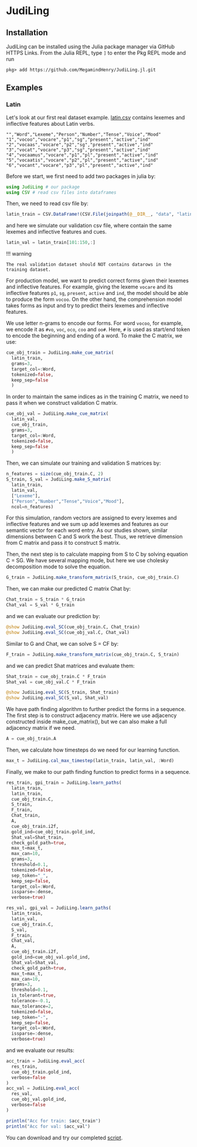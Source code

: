 # JudiLing

## Installation

JudiLing can be installed using the Julia package manager via GitHub HTTPS
Links.
From the Julia REPL, type `]` to enter the Pkg REPL mode and run

```
pkg> add https://github.com/MegamindHenry/JudiLing.jl.git
```

## Examples
### Latin
Let's look at our first real dataset example. [latin.csv](https://github.com/MegamindHenry/JudiLing.jl/blob/master/examples/data/latin.csv) contains lexemes and inflective features about Latin verbs.
```
"","Word","Lexeme","Person","Number","Tense","Voice","Mood"
"1","vocoo","vocare","p1","sg","present","active","ind"
"2","vocaas","vocare","p2","sg","present","active","ind"
"3","vocat","vocare","p3","sg","present","active","ind"
"4","vocaamus","vocare","p1","pl","present","active","ind"
"5","vocaatis","vocare","p2","pl","present","active","ind"
"6","vocant","vocare","p3","pl","present","active","ind"
```
Before we start, we first need to add two packages in julia by:

```julia
using JudiLing # our package
using CSV # read csv files into dataframes
```

Then, we need to read csv file by:

```julia
latin_train = CSV.DataFrame!(CSV.File(joinpath(@__DIR__, "data", "latin.csv")))
```

and here we simulate our validation csv file, where contain the same lexemes and inflective features and cues.

```julia
latin_val = latin_train[101:150,:]
```

!!! warning

    The real validation dataset should NOT contains datarows in the training dataset.

For production model, we want to predict correct forms given their lexemes and inflective features. For example, giving the lexeme `vocare` and its inflective features `p1`, `sg`, `present`, `active` and `ind`, the model should be able to produce the form `vocoo`. On the other hand, the comprehension model takes forms as input and try to predict theirs lexemes and inflective features.

We use letter n-grams to encode our forms. For word `vocoo`, for example, we encode it as `#vo`, `voc`, `oco`, `coo` and `oo#`. Here, `#` is used as start/end token to encode the beginning and ending of a word. To make the C matrix, we use:

```julia
cue_obj_train = JudiLing.make_cue_matrix(
  latin_train,
  grams=3,
  target_col=:Word,
  tokenized=false,
  keep_sep=false
  )
```

In order to maintain the same indices as in the training C matrix, we need to pass it when we construct validation C matrix.

```julia
cue_obj_val = JudiLing.make_cue_matrix(
  latin_val,
  cue_obj_train,
  grams=3,
  target_col=:Word,
  tokenized=false,
  keep_sep=false
  )
```

Then, we can simulate our training and validation S matrices by:
```julia
n_features = size(cue_obj_train.C, 2)
S_train, S_val = JudiLing.make_S_matrix(
  latin_train,
  latin_val,
  ["Lexeme"],
  ["Person","Number","Tense","Voice","Mood"],
  ncol=n_features)
```
For this simulation, random vectors are assigned to every lexemes and inflective features and we sum up add lexemes and features as our semantic vector for each word entry. As our studies shown, similar dimensions between C and S work the best. Thus, we retrieve dimension from C matrix and pass it to construct S matrix.

Then, the next step is to calculate mapping from S to C by solving equation C = SG. We have several mapping mode, but here we use cholesky decomposition mode to solve the equation.

```julia
G_train = JudiLing.make_transform_matrix(S_train, cue_obj_train.C)
```

Then, we can make our predicted C matrix Chat by:
```julia
Chat_train = S_train * G_train
Chat_val = S_val * G_train
```

and we can evaluate our prediction by:
```julia
@show JudiLing.eval_SC(cue_obj_train.C, Chat_train)
@show JudiLing.eval_SC(cue_obj_val.C, Chat_val)
```

Similar to G and Chat, we can solve S = CF by:
```julia
F_train = JudiLing.make_transform_matrix(cue_obj_train.C, S_train)
```
and we can predict Shat matrices and evaluate them:
```julia
Shat_train = cue_obj_train.C * F_train
Shat_val = cue_obj_val.C * F_train

@show JudiLing.eval_SC(S_train, Shat_train)
@show JudiLing.eval_SC(S_val, Shat_val)
```

We have path finding algorithm to further predict the forms in a sequence. The first step is to construct adjacency matrix. Here we use adjacency constructed inside make_cue_matrix(), but we can also make a full adjacency matrix if we need.
```julia
A = cue_obj_train.A
```

Then, we calculate how timesteps do we need for our learning function.
```julia
max_t = JudiLing.cal_max_timestep(latin_train, latin_val, :Word)
```

Finally, we make to our path finding function to predict forms in a sequence.
```julia
res_train, gpi_train = JudiLing.learn_paths(
  latin_train,
  latin_train,
  cue_obj_train.C,
  S_train,
  F_train,
  Chat_train,
  A,
  cue_obj_train.i2f,
  gold_ind=cue_obj_train.gold_ind,
  Shat_val=Shat_train,
  check_gold_path=true,
  max_t=max_t,
  max_can=10,
  grams=3,
  threshold=0.1,
  tokenized=false,
  sep_token="_",
  keep_sep=false,
  target_col=:Word,
  issparse=:dense,
  verbose=true)

res_val, gpi_val = JudiLing.learn_paths(
  latin_train,
  latin_val,
  cue_obj_train.C,
  S_val,
  F_train,
  Chat_val,
  A,
  cue_obj_train.i2f,
  gold_ind=cue_obj_val.gold_ind,
  Shat_val=Shat_val,
  check_gold_path=true,
  max_t=max_t,
  max_can=10,
  grams=3,
  threshold=0.1,
  is_tolerant=true,
  tolerance=-0.1,
  max_tolerance=2,
  tokenized=false,
  sep_token="-",
  keep_sep=false,
  target_col=:Word,
  issparse=:dense,
  verbose=true)
```
and we evaluate our results:
```julia
acc_train = JudiLing.eval_acc(
  res_train,
  cue_obj_train.gold_ind,
  verbose=false
)
acc_val = JudiLing.eval_acc(
  res_val,
  cue_obj_val.gold_ind,
  verbose=false
)

println("Acc for train: $acc_train")
println("Acc for val: $acc_val")
```

You can download and try our completed [script](https://github.com/MegamindHenry/JudiLing.jl/blob/master/examples/latin.jl).